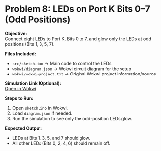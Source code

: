 # Problem 8: LEDs on Port K Bits 0–7 (Odd Positions)

**Objective:**  
Connect eight LEDs to Port K, Bits 0 to 7, and glow only the LEDs at odd positions (Bits 1, 3, 5, 7).

**Files Included:**  
- `src/sketch.ino` → Main code to control the LEDs  
- `wokwi/diagram.json` → Wokwi circuit diagram for the setup  
- `wokwi/wokwi-project.txt` → Original Wokwi project information/source

**Simulation Link (Optional):**  
[Open in Wokwi](https://wokwi.com/projects/443591888661411841)

**Steps to Run:**  
1. Open `sketch.ino` in Wokwi.  
2. Load `diagram.json` if needed.  
3. Run the simulation to see only the odd-position LEDs glow.

**Expected Output:**  
- LEDs at Bits 1, 3, 5, and 7 should glow.  
- All other LEDs (Bits 0, 2, 4, 6) should remain off.
